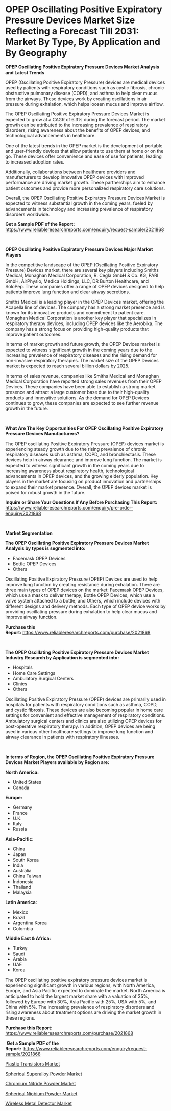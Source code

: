 <p><h1>OPEP Oscillating Positive Expiratory Pressure Devices Market Size Reflecting a Forecast Till 2031: Market By Type, By Application and By Geography</h1></p><p><strong>OPEP Oscillating Positive Expiratory Pressure Devices Market Analysis and Latest Trends</strong></p>
<p><p>OPEP (Oscillating Positive Expiratory Pressure) devices are medical devices used by patients with respiratory conditions such as cystic fibrosis, chronic obstructive pulmonary disease (COPD), and asthma to help clear mucus from the airways. These devices work by creating oscillations in air pressure during exhalation, which helps loosen mucus and improve airflow.</p><p>The OPEP Oscillating Positive Expiratory Pressure Devices Market is expected to grow at a CAGR of 6.3% during the forecast period. The market growth can be attributed to the increasing prevalence of respiratory disorders, rising awareness about the benefits of OPEP devices, and technological advancements in healthcare.</p><p>One of the latest trends in the OPEP market is the development of portable and user-friendly devices that allow patients to use them at home or on the go. These devices offer convenience and ease of use for patients, leading to increased adoption rates.</p><p>Additionally, collaborations between healthcare providers and manufacturers to develop innovative OPEP devices with improved performance are driving market growth. These partnerships aim to enhance patient outcomes and provide more personalized respiratory care solutions.</p><p>Overall, the OPEP Oscillating Positive Expiratory Pressure Devices Market is expected to witness substantial growth in the coming years, fueled by advancements in technology and increasing prevalence of respiratory disorders worldwide.</p></p>
<p><strong>Get a Sample PDF of the Report:&nbsp;</strong> <a href="https://www.reliableresearchreports.com/enquiry/request-sample/2021868">https://www.reliableresearchreports.com/enquiry/request-sample/2021868</a></p>
<p>&nbsp;</p>
<p><strong>OPEP Oscillating Positive Expiratory Pressure Devices Major Market Players</strong></p>
<p><p>In the competitive landscape of the OPEP (Oscillating Positive Expiratory Pressure) Devices market, there are several key players including Smiths Medical, Monaghan Medical Corporation, R. Cegla GmbH & Co. KG, PARI GmbH, AirPhysio, Medica Holdings, LLC, DR Burton Healthcare, and SoloPep. These companies offer a range of OPEP devices designed to help patients improve lung function and clear airway secretions.</p><p>Smiths Medical is a leading player in the OPEP Devices market, offering the Acapella line of devices. The company has a strong market presence and is known for its innovative products and commitment to patient care. Monaghan Medical Corporation is another key player that specializes in respiratory therapy devices, including OPEP devices like the Aerobika. The company has a strong focus on providing high-quality products that improve patient outcomes.</p><p>In terms of market growth and future growth, the OPEP Devices market is expected to witness significant growth in the coming years due to the increasing prevalence of respiratory diseases and the rising demand for non-invasive respiratory therapies. The market size of the OPEP Devices market is expected to reach several billion dollars by 2025.</p><p>In terms of sales revenue, companies like Smiths Medical and Monaghan Medical Corporation have reported strong sales revenues from their OPEP Devices. These companies have been able to establish a strong market presence and attract a large customer base due to their high-quality products and innovative solutions. As the demand for OPEP Devices continues to grow, these companies are expected to see further revenue growth in the future.</p></p>
<p>&nbsp;</p>
<p><strong>What Are The Key Opportunities For OPEP Oscillating Positive Expiratory Pressure Devices Manufacturers?</strong></p>
<p><p>The OPEP oscillating Positive Expiratory Pressure (OPEP) devices market is experiencing steady growth due to the rising prevalence of chronic respiratory diseases such as asthma, COPD, and bronchiectasis. These devices help in airway clearance and improve lung function. The market is expected to witness significant growth in the coming years due to increasing awareness about respiratory health, technological advancements in OPEP devices, and the growing elderly population. Key players in the market are focusing on product innovation and partnerships to expand their market presence. Overall, the OPEP devices market is poised for robust growth in the future.</p></p>
<p><strong>Inquire or Share Your Questions If Any Before Purchasing This Report:</strong> <a href="https://www.reliableresearchreports.com/enquiry/pre-order-enquiry/2021868">https://www.reliableresearchreports.com/enquiry/pre-order-enquiry/2021868</a></p>
<p>&nbsp;</p>
<p><strong>Market Segmentation</strong></p>
<p><strong>The OPEP Oscillating Positive Expiratory Pressure Devices Market Analysis by types is segmented into:</strong></p>
<p><ul><li>Facemask OPEP Devices</li><li>Bottle OPEP Devices</li><li>Others</li></ul></p>
<p><p>Oscillating Positive Expiratory Pressure (OPEP) Devices are used to help improve lung function by creating resistance during exhalation. There are three main types of OPEP devices on the market: Facemask OPEP Devices, which use a mask to deliver therapy; Bottle OPEP Devices, which use a valve system attached to a bottle; and Others, which include devices with different designs and delivery methods. Each type of OPEP device works by providing oscillating pressure during exhalation to help clear mucus and improve airway function.</p></p>
<p><strong>Purchase this Report:&nbsp;</strong><a href="https://www.reliableresearchreports.com/purchase/2021868">https://www.reliableresearchreports.com/purchase/2021868</a></p>
<p>&nbsp;</p>
<p><strong>The OPEP Oscillating Positive Expiratory Pressure Devices Market Industry Research by Application is segmented into:</strong></p>
<p><ul><li>Hospitals</li><li>Home Care Settings</li><li>Ambulatory Surgical Centers</li><li>Clinics</li><li>Others</li></ul></p>
<p><p>Oscillating Positive Expiratory Pressure (OPEP) devices are primarily used in hospitals for patients with respiratory conditions such as asthma, COPD, and cystic fibrosis. These devices are also becoming popular in home care settings for convenient and effective management of respiratory conditions. Ambulatory surgical centers and clinics are also utilizing OPEP devices for post-operative respiratory therapy. In addition, OPEP devices are being used in various other healthcare settings to improve lung function and airway clearance in patients with respiratory illnesses.</p></p>
<p>&nbsp;</p>
<p><strong>In terms of Region, the OPEP Oscillating Positive Expiratory Pressure Devices Market Players available by Region are:</strong></p>
<p>
    <p> <strong> North America: </strong>
        <ul>
            <li>United States</li>
            <li>Canada</li>
        </ul>
        </p> 
    <p> <strong> Europe: </strong>
        <ul>
            <li>Germany</li>
            <li>France</li>
            <li>U.K.</li>
            <li>Italy</li>
            <li>Russia</li>
        </ul>
        </p> 
    <p> <strong> Asia-Pacific: </strong>
        <ul>
            <li>China</li>
            <li>Japan</li>
            <li>South Korea</li>
            <li>India</li>
            <li>Australia</li>
            <li>China Taiwan</li>
            <li>Indonesia</li>
            <li>Thailand</li>
            <li>Malaysia</li>
        </ul>
        </p> 
    <p> <strong> Latin America: </strong>
        <ul>
            <li>Mexico</li>
            <li>Brazil</li>
            <li>Argentina Korea</li>
            <li>Colombia</li>
        </ul>
        </p> 
    <p> <strong> Middle East & Africa: </strong>
        <ul>
            <li>Turkey</li>
            <li>Saudi</li>
            <li>Arabia</li>
            <li>UAE</li>
            <li>Korea</li>
        </ul>
    </p>
    </p>
<p><p>The OPEP oscillating positive expiratory pressure devices market is experiencing significant growth in various regions, with North America, Europe, and Asia Pacific expected to dominate the market. North America is anticipated to hold the largest market share with a valuation of 35%, followed by Europe with 30%, Asia Pacific with 25%, USA with 5%, and China with 5%. The increasing prevalence of respiratory disorders and rising awareness about treatment options are driving the market growth in these regions.</p></p>
<p><strong>Purchase this Report: </strong><a href="https://www.reliableresearchreports.com/purchase/2021868">https://www.reliableresearchreports.com/purchase/2021868</a></p>
<p>&nbsp;<strong>Get a Sample PDF of the Report:&nbsp;&nbsp;</strong><a href="https://www.reliableresearchreports.com/enquiry/request-sample/2021868">https://www.reliableresearchreports.com/enquiry/request-sample/2021868</a></p>
<p><strong></strong></p>
<p><p><a href="https://view.publitas.com/reportprime-1/plastic-transistors-market-size-focuses-on-market-dynamics-in-depth-analysis-and-future-projections-of-its-market-forecasted-for-period-from-2024-to-2031/">Plastic Transistors Market</a></p><p><a href="https://frill-swim-3cd.notion.site/Spherical-Superalloy-Powder-Market-Dynamics-2024-2031-Also-about-Its-Market-Trends-Projections-an-858dc0e6d4b249b585c22616f3bf6162">Spherical Superalloy Powder Market</a></p><p><a href="https://spotless-saver-8fd.notion.site/Chromium-Nitride-Powder-Market-Offer-Valuable-Insights-into-Market-Size-Market-Share-Market-Trends-53af73a798af4647bacbe4b0f119f2ac">Chromium Nitride Powder Market</a></p><p><a href="https://gentle-editor-9db.notion.site/Spherical-Niobium-Powder-Market-with-the-goal-of-estimating-the-market-size-and-future-growth-potent-de7dbceeb29a443982f4256b64a4bedf">Spherical Niobium Powder Market</a></p><p><a href="https://view.publitas.com/reportprime-1/wireless-metal-detector-market-size-2024-2031-global-industrial-analysis-key-geographical-regions-market-share-top-key-players-product-types-and-forecast-research-report/">Wireless Metal Detector Market</a></p></p>